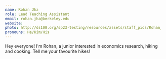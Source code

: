 ```yaml
---
name: Rohan Jha
role: Lead Teaching Assistant
email: rohan.jha@berkeley.edu
website: 
photo: http://ds100.org/sp23-testing/resources/assets/staff_pics/Rohan_Jha.png
pronouns: He/Him/His
---
```

Hey everyone! I'm Rohan, a junior interested in economics research, hiking and cooking. Tell me your favourite hikes!
